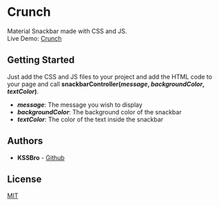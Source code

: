# Crunch

Material Snackbar made with CSS and JS.
<br/>
Live Demo: [Crunch](http://kssbro.github.io/crunch)

## Getting Started

Just add the CSS and JS files to your project and add the HTML code to your page and call **snackbarController(***message***, ***backgroundColor***, ***textColor***)**.

- ***message***: The message you wish to display
- ***backgroundColor***: The background color of the snackbar
- ***textColor***: The color of the text inside the snackbar

## Authors

- **KSSBro** - [Github](https://github.com/KSSBro)

## License

[MIT](https://choosealicense.com/licenses/mit/)
